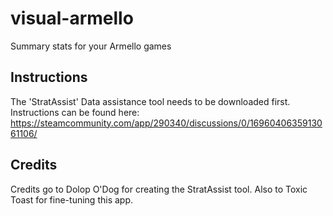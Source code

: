 # visual-armello
Summary stats for your Armello games

## Instructions
The 'StratAssist' Data assistance tool needs to be downloaded first. Instructions can be found here:                                 https://steamcommunity.com/app/290340/discussions/0/1696040635913061106/

## Credits
Credits go to Dolop O'Dog for creating the StratAssist tool. Also to Toxic Toast for fine-tuning this app.
                              
